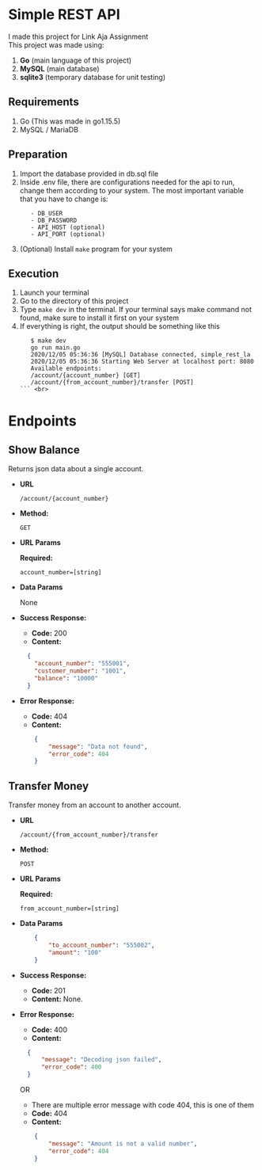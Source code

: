 # Simple REST API
I made this project for Link Aja Assignment<br>
This project was made using:
 1. <b>Go</b> (main language of this project)
 2. <b>MySQL</b> (main database)
 3. <b>sqlite3</b> (temporary database for unit testing)

## Requirements
 1. Go (This was made in go1.15.5)
 2. MySQL / MariaDB

## Preparation
 1. Import the database provided in db.sql file
 2. Inside .env file, there are configurations needed for the api to run,
  change them according to your system. The most important variable that 
  you have to change is: 
    ``` .env  
       - DB_USER
       - DB_PASSWORD
       - API_HOST (optional)
       - API_PORT (optional) 
    ```
 3. (Optional) Install ```make``` program for your system

## Execution
 1. Launch your terminal
 2. Go to the directory of this project
 3. Type ```make dev``` in the terminal. If your terminal says make command not found, 
 make sure to install it first on your system
 4. If everything is right, the output should be something like this
     ```
        $ make dev
        go run main.go
        2020/12/05 05:36:36 [MySQL] Database connected, simple_rest_la
        2020/12/05 05:36:36 Starting Web Server at localhost port: 8080
        Available endpoints:
        /account/{account_number} [GET]
        /account/{from_account_number}/transfer [POST]
     ``` <br>

# Endpoints
**Show Balance**
----
  Returns json data about a single account.

* **URL**

  `/account/{account_number}`

* **Method:**

  `GET`
  
*  **URL Params**

   **Required:**
 
   `account_number=[string]`

* **Data Params**

  None

* **Success Response:**
    * **Code:** 200 <br />
    * **Content:**
  ``` json
    {
      "account_number": "555001",
      "customer_number": "1001",
      "balance": "10000"
    }
  ```
 
* **Error Response:**
    * **Code:** 404 <br />
    * **Content:**
  ``` json
      {
          "message": "Data not found",
          "error_code": 404
      }
  ```
  
**Transfer Money**
----
  Transfer money from an account to another account.

* **URL**

  `/account/{from_account_number}/transfer`

* **Method:**

  `POST`
  
*  **URL Params**

   **Required:**
 
   `from_account_number=[string]`

* **Data Params**

  ``` json
      {
          "to_account_number": "555002",
          "amount": "100"
      }
    ```

* **Success Response:**
    * **Code:** 201 <br />
    * **Content:**
    None.
 
* **Error Response:**
    * **Code:** 400 <br />
    * **Content:**
    ``` json
      {
          "message": "Decoding json failed",
          "error_code": 400
      }
    ```
  OR
    * There are multiple error message with code 404, this is one of them
    * **Code:** 404 <br />
    * **Content:**
    ``` json
        {
            "message": "Amount is not a valid number",
            "error_code": 404
        }
    ```